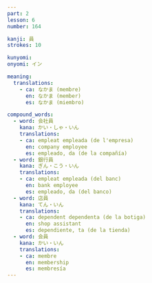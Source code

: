 ```yaml
---
part: 2
lesson: 6
number: 164

kanji: 員
strokes: 10

kunyomi:
onyomi: イン

meaning:
  translations:
    - ca: なかま (membre)
      en: なかま (member)
      es: なかま (miembro)

compound_words:
  - word: 会社員
    kana: かい・しゃ・いん
    translations:
    - ca: empleat empleada (de l'empresa)
      en: company employee
      es: empleado, da (de la compañía)
  - word: 銀行員
    kana: ぎん・こう・いん
    translations:
    - ca: empleat empleada (del banc)
      en: bank employee
      es: empleado, da (del banco)
  - word: 店員
    kana: てん・いん
    translations:
    - ca: dependent dependenta (de la botiga)
      en: shop assistant
      es: dependiente, ta (de la tienda)
  - word: 会員
    kana: かい・いん
    translations:
    - ca: membre
      en: membership
      es: membresía
---
```

